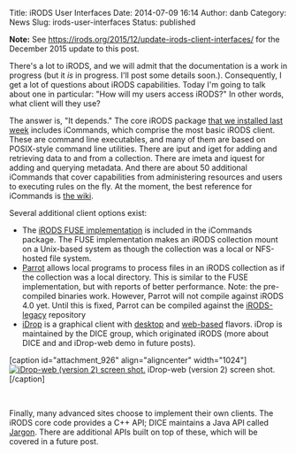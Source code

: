 Title: iRODS User Interfaces
Date: 2014-07-09 16:14
Author: danb
Category: News
Slug: irods-user-interfaces
Status: published

**Note:** See
<https://irods.org/2015/12/update-irods-client-interfaces/> for the
December 2015 update to this post.

There's a lot to iRODS, and we will admit that the documentation is a
work in progress (but it *is* in progress. I'll post some details
soon.). Consequently, I get a lot of questions about iRODS capabilities.
Today I'm going to talk about one in particular: "How will my users
access iRODS?" In other words, what client will they use?

The answer is, "It depends." The core iRODS package [that we installed
last
week](http://irods.org/post/icat-on-a-vm/ "iRODS Demos: iCAT on a VM")
includes iCommands, which comprise the most basic iRODS client. These
are command line executables, and many of them are based on POSIX-style
command line utilities. There are iput and iget for adding and
retrieving data to and from a collection. There are imeta and iquest for
adding and querying metadata. And there are about 50 additional
iCommands that cover capabilities from administering resources and users
to executing rules on the fly. At the moment, the best reference for
iCommands is [the
wiki](http://wiki.irods.org/index.php/icommands "iRODS wiki").

Several additional client options exist:

<!--more-->

-   The [iRODS FUSE
    implementation](https://github.com/irods/irods/tree/master/iRODS/clients/fuse)
    is included in the iCommands package. The FUSE implementation makes
    an iRODS collection mount on a Unix-based system as though the
    collection was a local or NFS-hosted file system.
-   [Parrot](http://ccl.cse.nd.edu/software/parrot/ "Parrot") allows
    local programs to process files in an iRODS collection as if the
    collection was a local directory. This is similar to the FUSE
    implementation, but with reports of better performance. Note: the
    pre-compiled binaries work. However, Parrot will not compile against
    iRODS 4.0 yet. Until this is fixed, Parrot can be compiled against
    the
    [iRODS-legacy](https://github.com/irods/irods-legacy "irods-legacy repository")
    repository
-   [iDrop](https://github.com/DICE-UNC/idrop "iDrop github") is a
    graphical client with
    [desktop](https://github.com/DICE-UNC/idrop/wiki/iDrop-Installers "iDROP Desktop Clients")
    and
    [web-based](https://github.com/DICE-UNC/idrop/wiki/Installing-iDROP-Web "iDROP-web")
    flavors. iDrop is maintained by the DICE group, which originated
    iRODS (more about DICE and and iDrop-web demo in future posts).

[caption id="attachment\_926" align="aligncenter"
width="1024"][![iDrop-web (version 2) screen
shot.](http://irods.org/wp-content/uploads/2014/07/idropscreenshot-1024x646.png)](http://irods.org/wp-content/uploads/2014/07/idropscreenshot.png)
iDrop-web (version 2) screen shot.[/caption]

 

Finally, many advanced sites choose to implement their own clients. The
iRODS core code provides a C++ API; DICE maintains a Java API called
[Jargon](https://github.com/DICE-UNC/jargon "jargon"). There are
additional APIs built on top of these, which will be covered in a future
post.
